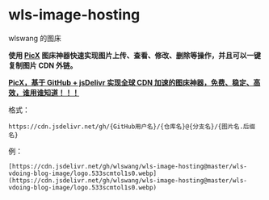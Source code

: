 # wls-image-hosting
wlswang 的图床

**使用 [PicX](https://github.com/XPoet/picx) 图床神器快速实现图片上传、查看、修改、删除等操作，并且可以一键复制图片 CDN 外链。**

**[PicX，基于 GitHub + jsDelivr 实现全球 CDN 加速的图床神器，免费、稳定、高效，谁用谁知道！！！](https://picx.xpoet.cn/)**


格式：
```
https://cdn.jsdelivr.net/gh/{GitHub用户名}/{仓库名}@{分支名}/{图片名.后缀名}
```

例：
```
[https://cdn.jsdelivr.net/gh/wlswang/wls-image-hosting@master/wls-vdoing-blog-image/logo.533scmtol1s0.webp](https://cdn.jsdelivr.net/gh/wlswang/wls-image-hosting@master/wls-vdoing-blog-image/logo.533scmtol1s0.webp)
```
